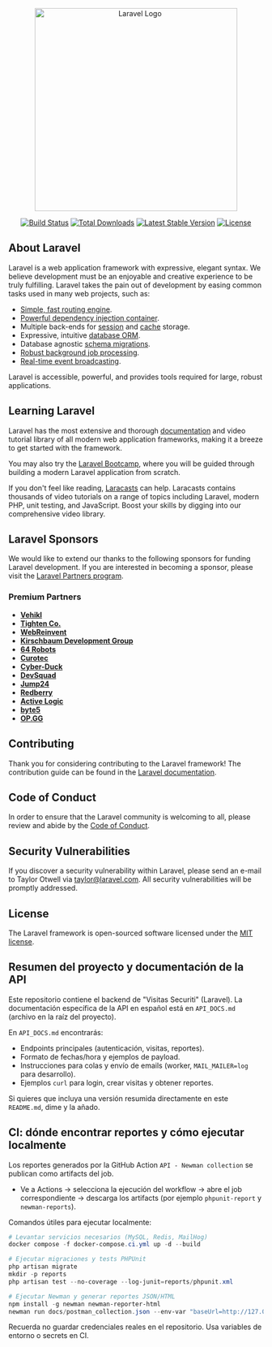 <p align="center"><a href="https://laravel.com" target="_blank"><img src="https://raw.githubusercontent.com/laravel/art/master/logo-lockup/5%20SVG/2%20CMYK/1%20Full%20Color/laravel-logolockup-cmyk-red.svg" width="400" alt="Laravel Logo"></a></p>

<p align="center">
<a href="https://github.com/laravel/framework/actions"><img src="https://github.com/laravel/framework/workflows/tests/badge.svg" alt="Build Status"></a>
<a href="https://packagist.org/packages/laravel/framework"><img src="https://img.shields.io/packagist/dt/laravel/framework" alt="Total Downloads"></a>
<a href="https://packagist.org/packages/laravel/framework"><img src="https://img.shields.io/packagist/v/laravel/framework" alt="Latest Stable Version"></a>
<a href="https://packagist.org/packages/laravel/framework"><img src="https://img.shields.io/packagist/l/laravel/framework" alt="License"></a>
</p>

## About Laravel

Laravel is a web application framework with expressive, elegant syntax. We believe development must be an enjoyable and creative experience to be truly fulfilling. Laravel takes the pain out of development by easing common tasks used in many web projects, such as:

- [Simple, fast routing engine](https://laravel.com/docs/routing).
- [Powerful dependency injection container](https://laravel.com/docs/container).
- Multiple back-ends for [session](https://laravel.com/docs/session) and [cache](https://laravel.com/docs/cache) storage.
- Expressive, intuitive [database ORM](https://laravel.com/docs/eloquent).
- Database agnostic [schema migrations](https://laravel.com/docs/migrations).
- [Robust background job processing](https://laravel.com/docs/queues).
- [Real-time event broadcasting](https://laravel.com/docs/broadcasting).

Laravel is accessible, powerful, and provides tools required for large, robust applications.

## Learning Laravel

Laravel has the most extensive and thorough [documentation](https://laravel.com/docs) and video tutorial library of all modern web application frameworks, making it a breeze to get started with the framework.

You may also try the [Laravel Bootcamp](https://bootcamp.laravel.com), where you will be guided through building a modern Laravel application from scratch.

If you don't feel like reading, [Laracasts](https://laracasts.com) can help. Laracasts contains thousands of video tutorials on a range of topics including Laravel, modern PHP, unit testing, and JavaScript. Boost your skills by digging into our comprehensive video library.

## Laravel Sponsors

We would like to extend our thanks to the following sponsors for funding Laravel development. If you are interested in becoming a sponsor, please visit the [Laravel Partners program](https://partners.laravel.com).

### Premium Partners

- **[Vehikl](https://vehikl.com/)**
- **[Tighten Co.](https://tighten.co)**
- **[WebReinvent](https://webreinvent.com/)**
- **[Kirschbaum Development Group](https://kirschbaumdevelopment.com)**
- **[64 Robots](https://64robots.com)**
- **[Curotec](https://www.curotec.com/services/technologies/laravel/)**
- **[Cyber-Duck](https://cyber-duck.co.uk)**
- **[DevSquad](https://devsquad.com/hire-laravel-developers)**
- **[Jump24](https://jump24.co.uk)**
- **[Redberry](https://redberry.international/laravel/)**
- **[Active Logic](https://activelogic.com)**
- **[byte5](https://byte5.de)**
- **[OP.GG](https://op.gg)**

## Contributing

Thank you for considering contributing to the Laravel framework! The contribution guide can be found in the [Laravel documentation](https://laravel.com/docs/contributions).

## Code of Conduct

In order to ensure that the Laravel community is welcoming to all, please review and abide by the [Code of Conduct](https://laravel.com/docs/contributions#code-of-conduct).

## Security Vulnerabilities

If you discover a security vulnerability within Laravel, please send an e-mail to Taylor Otwell via [taylor@laravel.com](mailto:taylor@laravel.com). All security vulnerabilities will be promptly addressed.

## License

The Laravel framework is open-sourced software licensed under the [MIT license](https://opensource.org/licenses/MIT).
## Resumen del proyecto y documentación de la API

Este repositorio contiene el backend de "Visitas Securiti" (Laravel). La documentación específica de la API en español está en `API_DOCS.md` (archivo en la raíz del proyecto).

En `API_DOCS.md` encontrarás:
- Endpoints principales (autenticación, visitas, reportes).
- Formato de fechas/hora y ejemplos de payload.
- Instrucciones para colas y envío de emails (worker, `MAIL_MAILER=log` para desarrollo).
- Ejemplos `curl` para login, crear visitas y obtener reportes.

Si quieres que incluya una versión resumida directamente en este `README.md`, dime y la añado.

## CI: dónde encontrar reportes y cómo ejecutar localmente

Los reportes generados por la GitHub Action `API - Newman collection` se publican como artifacts del job.

- Ve a Actions → selecciona la ejecución del workflow → abre el job correspondiente → descarga los artifacts (por ejemplo `phpunit-report` y `newman-reports`).

Comandos útiles para ejecutar localmente:

```powershell
# Levantar servicios necesarios (MySQL, Redis, MailHog)
docker compose -f docker-compose.ci.yml up -d --build

# Ejecutar migraciones y tests PHPUnit
php artisan migrate
mkdir -p reports
php artisan test --no-coverage --log-junit=reports/phpunit.xml

# Ejecutar Newman y generar reportes JSON/HTML
npm install -g newman newman-reporter-html
newman run docs/postman_collection.json --env-var "baseUrl=http://127.0.0.1:8000" --env-var "login_email=admin@example.com" --env-var "login_password=secret" --reporters cli,json,html --reporter-json-export reports/newman-report.json --reporter-html-export reports/newman-report.html
```

Recuerda no guardar credenciales reales en el repositorio. Usa variables de entorno o secrets en CI.
